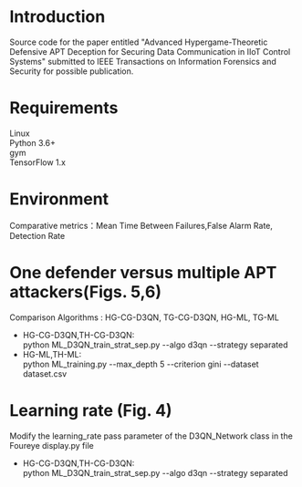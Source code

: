 # Introduction  
Source code for the paper entitled "Advanced Hypergame-Theoretic Defensive APT Deception for Securing Data Communication in IIoT Control Systems" submitted to IEEE Transactions on Information Forensics and Security for possible publication.
# Requirements  
Linux  
Python 3.6+  
gym  
TensorFlow 1.x
# Environment  
Comparative metrics：Mean Time Between Failures,False Alarm Rate, Detection Rate
# One defender versus multiple APT attackers(Figs. 5,6)  
Comparison Algorithms : HG-CG-D3QN, TG-CG-D3QN, HG-ML, TG-ML  
- HG-CG-D3QN,TH-CG-D3QN:   
python ML_D3QN_train_strat_sep.py --algo d3qn --strategy separated  
- HG-ML,TH-ML:  
python ML_training.py --max_depth 5 --criterion gini --dataset dataset.csv
# Learning rate (Fig. 4)  
Modify the learning_rate pass parameter of the D3QN_Network class in the Foureye display.py file  
- HG-CG-D3QN,TH-CG-D3QN:  
 python ML_D3QN_train_strat_sep.py --algo d3qn --strategy separated  




 



 












